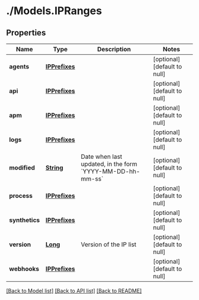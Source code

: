 # ./Models.IPRanges
## Properties

Name | Type | Description | Notes
------------ | ------------- | ------------- | -------------
**agents** | [**IPPrefixes**][1] |  | [optional] [default to null]
**api** | [**IPPrefixes**][1] |  | [optional] [default to null]
**apm** | [**IPPrefixes**][1] |  | [optional] [default to null]
**logs** | [**IPPrefixes**][1] |  | [optional] [default to null]
**modified** | [**String**][2] | Date when last updated, in the form &#x60;YYYY-MM-DD-hh-mm-ss&#x60; | [optional] [default to null]
**process** | [**IPPrefixes**][1] |  | [optional] [default to null]
**synthetics** | [**IPPrefixes**][1] |  | [optional] [default to null]
**version** | [**Long**][3] | Version of the IP list | [optional] [default to null]
**webhooks** | [**IPPrefixes**][1] |  | [optional] [default to null]

[[Back to Model list]][4] [[Back to API list]][5] [[Back to README]][6]

[1]: IPPrefixes.md
[2]: string.md
[3]: long.md
[4]: ../README.md#documentation-for-models
[5]: ../README.md#documentation-for-api-endpoints
[6]: ../README.md
